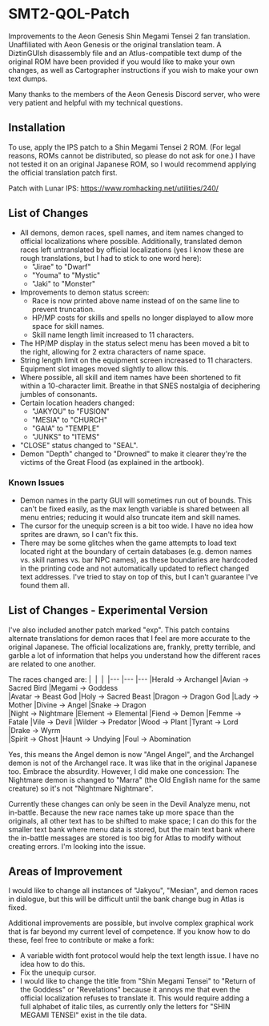 # SMT2-QOL-Patch
Improvements to the Aeon Genesis Shin Megami Tensei 2 fan translation. Unaffiliated with Aeon Genesis or the original translation team. A DiztinGUIsh disassembly file and an Atlus-compatible text dump of the original ROM have been provided if you would like to make your own changes, as well as Cartographer instructions if you wish to make your own text dumps.

Many thanks to the members of the Aeon Genesis Discord server, who were very patient and helpful with my technical questions.

## Installation
To use, apply the IPS patch to a Shin Megami Tensei 2 ROM. (For legal reasons, ROMs cannot be distributed, so please do not ask for one.) I have not tested it on an original Japanese ROM, so I would recommend applying the official translation patch first.

Patch with Lunar IPS: https://www.romhacking.net/utilities/240/

## List of Changes
* All demons, demon races, spell names, and item names changed to official localizations where possible. Additionally, translated demon races left untranslated by official localizations (yes I know these are rough translations, but I had to stick to one word here):
  * "Jirae" to "Dwarf"
  * "Youma" to "Mystic"
  * "Jaki" to "Monster"
* Improvements to demon status screen:
  * Race is now printed above name instead of on the same line to prevent truncation.
  * HP/MP costs for skills and spells no longer displayed to allow more space for skill names.
  * Skill name length limit increased to 11 characters.
* The HP/MP display in the status select menu has been moved a bit to the right, allowing for 2 extra characters of name space.
* String length limit on the equipment screen increased to 11 characters. Equipment slot images moved slightly to allow this.
* Where possible, all skill and item names have been shortened to fit within a 10-character limit. Breathe in that SNES nostalgia of deciphering jumbles of consonants.
* Certain location headers changed:
  * "JAKYOU" to "FUSION"
  * "MESIA" to "CHURCH"
  * "GAIA" to "TEMPLE"
  * "JUNKS" to "ITEMS"
* "CLOSE" status changed to "SEAL".
* Demon "Depth" changed to "Drowned" to make it clearer they're the victims of the Great Flood (as explained in the artbook).

### Known Issues
* Demon names in the party GUI will sometimes run out of bounds. This can't be fixed easily, as the max length variable is shared between all menu entries; reducing it would also truncate item and skill names.
* The cursor for the unequip screen is a bit too wide. I have no idea how sprites are drawn, so I can't fix this.
* There may be some glitches when the game attempts to load text located right at the boundary of certain databases (e.g. demon names vs. skill names vs. bar NPC names), as these boundaries are hardcoded in the printing code and not automatically updated to reflect changed text addresses. I've tried to stay on top of this, but I can't guarantee I've found them all.

## List of Changes - Experimental Version
I've also included another patch marked "exp". This patch contains alternate translations for demon races that I feel are more accurate to the original Japanese. The official localizations are, frankly, pretty terrible, and garble a lot of information that helps you understand how the different races are related to one another.

The races changed are:
|&nbsp; |&nbsp; |&nbsp;
|--- |--- |---
|Herald → Archangel  |Avian → Sacred Bird |Megami → Goddess           
|Avatar → Beast God  |Holy → Sacred Beast |Dragon → Dragon God 
|Lady → Mother       |Divine → Angel      |Snake → Dragon      
|Night → Nightmare   |Element → Elemental |Fiend → Demon
|Femme → Fatale      |Vile → Devil        |Wilder → Predator
|Wood → Plant        |Tyrant → Lord       |Drake → Wyrm             
|Spirit → Ghost      |Haunt → Undying     |Foul → Abomination

Yes, this means the Angel demon is now "Angel Angel", and the Archangel demon is not of the Archangel race. It was like that in the original Japanese too. Embrace the absurdity. However, I did make one concession: The Nightmare demon is changed to "Marra" (the Old English name for the same creature) so it's not "Nightmare Nightmare".

Currently these changes can only be seen in the Devil Analyze menu, not in-battle. Because the new race names take up more space than the originals, all other text has to be shifted to make space; I can do this for the smaller text bank where menu data is stored, but the main text bank where the in-battle messages are stored is too big for Atlas to modify without creating errors. I'm looking into the issue.

## Areas of Improvement
I would like to change all instances of "Jakyou", "Mesian", and demon races in dialogue, but this will be difficult until the bank change bug in Atlas is fixed.

Additional improvements are possible, but involve complex graphical work that is far beyond my current level of competence. If you know how to do these, feel free to contribute or make a fork:
* A variable width font protocol would help the text length issue. I have no idea how to do this.
* Fix the unequip cursor.
* I would like to change the title from "Shin Megami Tensei" to "Return of the Goddess" or "Revelations" because it annoys me that even the official localization refuses to translate it. This would require adding a full alphabet of italic tiles, as currently only the letters for "SHIN MEGAMI TENSEI" exist in the tile data.
